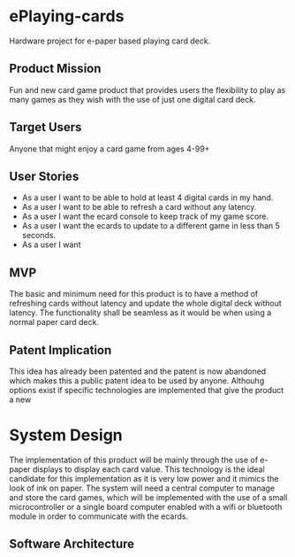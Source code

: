 # ePlaying-cards
Hardware project for e-paper based playing card deck.

## Product Mission
Fun and new card game product that provides users the flexibility to play as many games as they wish with the use of just one digital card deck. 

## Target Users
Anyone that might enjoy a card game from ages 4-99+

## User Stories
* As a user I want to be able to hold at least 4 digital cards in my hand.
* As a user I want to be able to refresh a card without any latency.
* As a user I want the ecard console to keep track of my game score.
* As a user I want the ecards to update to a different game in less than 5 seconds.
* As a user I want 

## MVP
The basic and minimum need for this product is to have a method of refreshing cards without latency and update the whole digital deck without latency. The functionality shall be seamless as it would be when using a normal paper card deck.

## Patent Implication
This idea has already been patented and the patent is now abandoned which makes this a public patent idea to be used by anyone. Althouhg options exist if specific technologies are implemented that give the product a new 

# System Design
The implementation of this product will be mainly through the use of e-paper displays to display each card value. This technology is the ideal candidate for this implementation as it is very low power and it mimics the look of ink on paper. The system will need a central computer to manage and store the card games, which will be implemented with the use of a small microcontroller or a single board computer enabled with a wifi or bluetooth module in order to communicate with the ecards.

## Software Architecture
